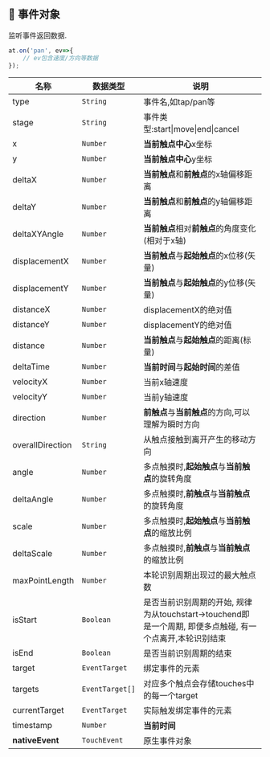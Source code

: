 ## :lollipop: 事件对象
监听事件返回数据.

```javascript
at.on('pan', ev=>{
    // ev包含速度/方向等数据
});
```

|名称|数据类型|说明|
|-|-|-|
|type|`String`|事件名,如tap/pan等|
|stage|`String`|事件类型:start\|move\|end\|cancel|
|x|`Number`|**当前触点中心**x坐标|
|y|`Number`|**当前触点中心**y坐标|
|deltaX|`Number`|**当前触点**和**前触点**的x轴偏移距离|
|deltaY|`Number`|**当前触点**和**前触点**的y轴偏移距离|
|deltaXYAngle|`Number`|**当前触点**相对**前触点**的角度变化(相对于x轴)|
|displacementX|`Number`|**当前触点**与**起始触点**的x位移(矢量)|
|displacementY|`Number`|**当前触点**与**起始触点**的y位移(矢量)|
|distanceX|`Number`|displacementX的绝对值|
|distanceY|`Number`|displacementY的绝对值|
|distance|`Number`|**当前触点**与**起始触点**的距离(标量)|
|deltaTime|`Number`|**当前时间**与**起始时间**的差值|
|velocityX|`Number`|当前x轴速度|
|velocityY|`Number`|当前y轴速度|
|direction|`Number`|**前触点**与**当前触点**的方向,可以理解为瞬时方向|
|overallDirection|`String`|从触点接触到离开产生的移动方向|
|angle|`Number`|多点触摸时,**起始触点**与**当前触点**的旋转角度|
|deltaAngle|`Number`|多点触摸时,**前触点**与**当前触点**的旋转角度|
|scale|`Number`|多点触摸时,**起始触点**与**当前触点**的缩放比例|
|deltaScale|`Number`|多点触摸时,**前触点**与**当前触点**的缩放比例|
|maxPointLength|`Number`|本轮识别周期出现过的最大触点数|
|isStart|`Boolean`|是否当前识别周期的开始, 规律为从touchstart->touchend即是一个周期, 即便多点触碰, 有一个点离开,本轮识别结束|
|isEnd|`Boolean`|是否当前识别周期的结束|
|target|`EventTarget`|绑定事件的元素|
|targets|`EventTarget[]`|对应多个触点会存储touches中的每一个target|
|currentTarget|`EventTarget`|实际触发绑定事件的元素|
|timestamp|`Number`|**当前时间**|
|**nativeEvent**|`TouchEvent`|原生事件对象